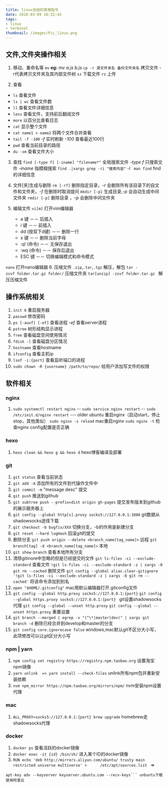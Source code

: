 ```yaml
---
title: linux总结的常用指令
date: 2018-03-09 10:32:43
tags: 
- linux
- terminal
thumbnail: /images/Pic_linux.png
---
```

文件,文件夹操作相关
-----------------------
1. 移动、重命名等
```mv```   **eg:** *mv a.js b.js*
```cp -r 源文件夹名 备份文件夹名``` 拷贝文件 -r代表拷贝文件夹及其内部文件树 
```sz``` 下载文件
```rz``` 上传

2. 查看
  + ```ls```  查看文件
  + ```ls | wc```  查看文件数
  + ```ll```  查看文件详细信息
  + ```less``` 查看文件，支持前后翻阅文件
  + ```more``` 以百分比查看日志
  + ```cat``` 显示整个文件
  + ```cat name1 > name2``` 将两个文件合并查看
  + ```tail -f -100```  *-f* 实时刷新 *-100* 查看最近100行
  + ```pwd``` 查看当前目录的路径
  + ```du -sm``` 查看文件大小
  
3. 查找
```find [-type f] [-iname] "filename*"``` 全局搜索文件 *-type f* 只搜索文件 *-iname* 指模糊搜索
```find .|xargs grep -ri "搜索内容"``` -l
``` man find``` find的详细信息

4. 文件[夹]生成与删除
```rm [-rf]``` 删除指定目录，*-r* 会删除所有该目录下的自文件和文件夹，*-f* 在删除时取消提问
```mkdir [-p]``` 生成目录,*-p* 会自动生成中间文件夹
```rmdir [-p]``` 删除目录 ，*-p* 会删除中间文件夹

5. 编辑文件
  ```vi[m]``` 打开vim编辑器 
      + a 键     －－  后插入
      + i 键     －－  前插入
      + dd (按双下d键)   －－  删除一行
      + x 键     －－  删除当前字母
      + :q! (命令)     －－  无保存退出
      + :wq (命令)  －－  保存后退出
      + ESC 键  －－     切换编辑模式和命令模式

  ```nano``` 打开nano编辑器
6. 压缩文件
```.zip```,```.tar```,```.tgz``` 解压，解包 
```tar -zcvf folder.tar.gz folder/``` 压缩文件夹
```tar[unzip] -zxvf folder.tar.gz ```  解压压缩文件


操作系统相关
-----------------------
1. ```init 6```  重启服务器
2. ```passwd``` 修改密码
3. ```ps [-auxf] [-ef]``` 查看进程 *-ef* 查看server进程
4. ```pstree``` 树形结构显示进程
5. ```free``` 查看磁盘空间使用情况
6. ```fdisk -l``` 查看磁盘分区情况
7. ```hostname``` 查看hostname
8. ```ifconfig``` 查看主机ip
9. ```lsof -i:{port}``` 查看监听端口的进程
9. ```sudo chown -R {username} /path/to/repo/``` 给用户添加写文件的权限

软件相关
-----------------------
### nginx
1. ```sudo systemctl restart nginx``` --
   ```sudo service nginx restart``` --
   ```sudo /etc/init.d/nginx restart```  --- older ubuntu  重启nginx（启动start，停止stop，其他类似）
   ```sudo nginx -s reload``` mac重启nginx
   ```sudo nginx -t``` 检查nginx config配置是否正确

### hexo
1. ```hexo clean && hexo g && hexo d```  hexo博客编译及部署

### git
1. ```git status``` 查看当前状态
2. ```git add -A``` 添加所有的文件到代操作文件中
3. ```git commit -m``` "message desc" 提交
4. ```git push``` 推送到github
5. ```git subtree push --prefix=dist origin gh-pages``` 提交发布版本到github的展示服务器上
6. ```git config --global http[s].proxy socks5://127.0.0.1:1086``` git数据从shadowsocks途径下载
7. ```git checkout -b bugfix/XXX``` 切换分支，-b的作用是新建分支
8. ```git reset --hard logHash``` 回滚git的提交
9. 删除分支
    ```git push origin --delete <branch_name[tag_name]>``` 远程
    ```git branch[tag] -d <branch_name[tag_name]>``` 本地
10. ```git show-branch``` 查看本地所有分支 
11. 清除gitinore中忽略的但是已经提交的文件
     ```git ls-files -ci --exclude-standard``` 查看文件
    ```!git ls-files -ci --exclude-standard -z | xargs -0 git rm --cached``` 删除文件 
   ```git config --global alias.clear-gitignore '!git ls-files -ci --exclude-standard -z | xargs -0 git rm --cached'``` 将该命令添加到别名 
12. ```open "$HOME/.gitconfig"``` mac用默认编辑器打开.gitconfig文件
13. ```git config --global http.proxy socks5://127.0.0.1:{port}```  ```git config --global https.proxy socks5://127.0.0.1:{port} ``` git设置shadowsocks代理
```git config --global --unset http.proxy``` ```git config --global --unset https.proxy``` 重置设置
14. ```git branch --merged | egrep -v "(^\*|master|dev)" | xargs git branch -d``` 删除已经合并到develop和master的分支
15. ```git config core.ignorecase false``` windows,mac默认git不区分大小写，此项修改可以让git区分大小写

### npm | yarn
1. ```npm config set registry https://registry.npm.taobao.org``` 设置淘宝npm镜像
2. ```yarn unlink  => yarn install --check-files``` unlink所有npm包并重新安装依赖
3. ```nvm npm_mirror https://npm.taobao.org/mirrors/npm/``` nvm安装npm设置代理

### mac
1. ```ALL_PROXY=socks5://127.0.0.1:{port} brew upgrade``` homebrew走shadowsocks代理


### docker
1. ```docker ps``` 查看活跃的docker镜像
2. ```docker exec -it {id} /bin/sh/``` 进入某个ID的docker镜像
3. ```RUN echo 'deb http://mirrors.aliyun.com/ubuntu/ trusty main restricted universe multiverse' >      /etc/apt/sources.list ``` =>
```RUN apt-key adv --keyserver keyserver.ubuntu.com --recv-keys 40976EAF437D05B5 && \
apt-key adv --keyserver keyserver.ubuntu.com --recv-keys``` unbuntu下载使用阿里云